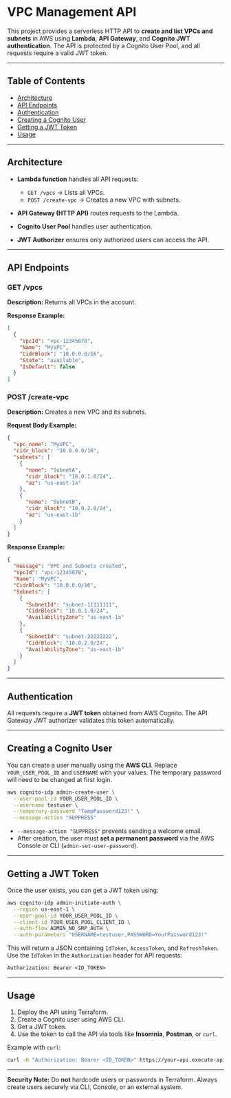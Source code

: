 # VPC Management API

This project provides a serverless HTTP API to **create and list VPCs and subnets** in AWS using **Lambda**, **API Gateway**, and **Cognito JWT authentication**. The API is protected by a Cognito User Pool, and all requests require a valid JWT token.

---

## Table of Contents

* [Architecture](#architecture)
* [API Endpoints](#api-endpoints)
* [Authentication](#authentication)
* [Creating a Cognito User](#creating-a-cognito-user)
* [Getting a JWT Token](#getting-a-jwt-token)
* [Usage](#usage)

---

## Architecture

* **Lambda function** handles all API requests:

  * `GET /vpcs` → Lists all VPCs.
  * `POST /create-vpc` → Creates a new VPC with subnets.
* **API Gateway (HTTP API)** routes requests to the Lambda.
* **Cognito User Pool** handles user authentication.
* **JWT Authorizer** ensures only authorized users can access the API.

---

## API Endpoints

### GET /vpcs

**Description:** Returns all VPCs in the account.

**Response Example:**

```json
[
  {
    "VpcId": "vpc-12345678",
    "Name": "MyVPC",
    "CidrBlock": "10.0.0.0/16",
    "State": "available",
    "IsDefault": false
  }
]
```

### POST /create-vpc

**Description:** Creates a new VPC and its subnets.

**Request Body Example:**

```json
{
  "vpc_name": "MyVPC",
  "cidr_block": "10.0.0.0/16",
  "subnets": [
    {
      "name": "SubnetA",
      "cidr_block": "10.0.1.0/24",
      "az": "us-east-1a"
    },
    {
      "name": "SubnetB",
      "cidr_block": "10.0.2.0/24",
      "az": "us-east-1b"
    }
  ]
}
```

**Response Example:**

```json
{
  "message": "VPC and Subnets created",
  "VpcId": "vpc-12345678",
  "Name": "MyVPC",
  "CidrBlock": "10.0.0.0/16",
  "Subnets": [
    {
      "SubnetId": "subnet-11111111",
      "CidrBlock": "10.0.1.0/24",
      "AvailabilityZone": "us-east-1a"
    },
    {
      "SubnetId": "subnet-22222222",
      "CidrBlock": "10.0.2.0/24",
      "AvailabilityZone": "us-east-1b"
    }
  ]
}
```

---

## Authentication

All requests require a **JWT token** obtained from AWS Cognito. The API Gateway JWT authorizer validates this token automatically.

---

## Creating a Cognito User

You can create a user manually using the **AWS CLI**. Replace `YOUR_USER_POOL_ID` and `USERNAME` with your values. The temporary password will need to be changed at first login.

```bash
aws cognito-idp admin-create-user \
  --user-pool-id YOUR_USER_POOL_ID \
  --username testuser \
  --temporary-password "TempPassword123!" \
  --message-action "SUPPRESS"
```

* `--message-action "SUPPRESS"` prevents sending a welcome email.
* After creation, the user must **set a permanent password** via the AWS Console or CLI (`admin-set-user-password`).

---

## Getting a JWT Token

Once the user exists, you can get a JWT token using:

```bash
aws cognito-idp admin-initiate-auth \
  --region us-east-1 \
  --user-pool-id YOUR_USER_POOL_ID \
  --client-id YOUR_USER_POOL_CLIENT_ID \
  --auth-flow ADMIN_NO_SRP_AUTH \
  --auth-parameters "USERNAME=testuser,PASSWORD=YourPassword123!"
```

This will return a JSON containing `IdToken`, `AccessToken`, and `RefreshToken`. Use the `IdToken` in the `Authorization` header for API requests:

```
Authorization: Bearer <ID_TOKEN>
```

---

## Usage

1. Deploy the API using Terraform.
2. Create a Cognito user using AWS CLI.
3. Get a JWT token.
4. Use the token to call the API via tools like **Insomnia**, **Postman**, or `curl`.

Example with `curl`:

```bash
curl -H "Authorization: Bearer <ID_TOKEN>" https://your-api.execute-api.us-east-1.amazonaws.com/prod/vpcs
```

---

**Security Note:**
Do **not** hardcode users or passwords in Terraform. Always create users securely via CLI, Console, or an external system.
